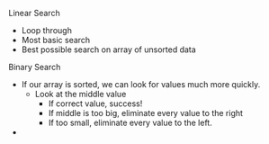 Linear Search
- Loop through
- Most basic search
- Best possible search on array of unsorted data

Binary Search
- If our array is sorted, we can look for values much more quickly.
  - Look at the middle value
    - If correct value, success!
    - If middle is too big, eliminate every value to the right
    - If too small, eliminate every value to the left.
- 
